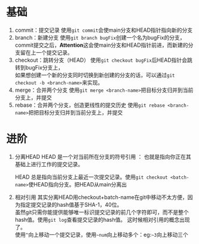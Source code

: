 # 基础
1. commit：提交记录
    使用`git commit`会使main分支和HEAD指针指向新的分支
2. branch：新建分支
    使用`git branch bugFix`创建一个名为bugFix的分支，<br>
    commit提交之后，**Attention**这会使main分支和HEAD指针前进，而新建的分支留在上一个提交记录。
3. checkout：跳转分支（HEAD）
    使用`git checkout bugFix`后HEAD指针会跳转到bugFix分支上，<br>
    如果想创建一个新的分支同时切换到新创建的分支的话，可以通过`git checkout -b <branch-name>`来实现。
4. merge：合并两个分支
    使用`git merge <branch-name>`把目标分支归并到当前分支上，并提交
5. rebase：合并两个分支，创造更线性的提交历史
    使用`git rebase <branch-name>`把把目标分支归并到当前分支上，并提交

# 进阶
1. 分离HEAD
    HEAD 是一个对当前所在分支的符号引用 ： 也就是指向你正在其基础上进行工作的提交记录。

    HEAD 总是指向当前分支上最近一次提交记录。使用`git checkout <batch-name>`使HEAD指向分支。把HEAD从main分离出
2. 相对引用
    其实分离HEAD用checkout+batch-name在git中移动不太方便，因为指定提交记录的hash值基于SHA-1，40位。<br>
    虽然git只需你能提供能够唯一标识提交记录的前几个字符即可，而不是整个hash值。使用`git log`查看提交记录的hash值。
    这时候相对引用的概念出现了。<br>
    使用`^`向上移动一个提交记录，使用`~num`向上移动多个：eg:`~3`向上移动三个